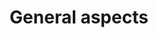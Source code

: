 ---
weight: 20
title: General aspects
layout: bundle
collection: 'guides/microservice-sdk/concept'
---